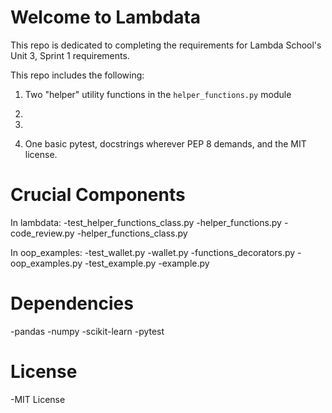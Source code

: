 # Welcome to Lambdata

This repo is dedicated to completing the requirements for Lambda School's Unit 3, Sprint 1 requirements. 

This repo includes the following:

1. Two "helper" utility functions in the `helper_functions.py` module

2. 

3. 

4. One basic pytest, docstrings wherever PEP 8 demands, and the MIT license. 

# Crucial Components
In lambdata:
-test_helper_functions_class.py
-helper_functions.py
-code_review.py
-helper_functions_class.py



In oop_examples:
-test_wallet.py
-wallet.py
-functions_decorators.py
-oop_examples.py
-test_example.py
-example.py

# Dependencies
-pandas
-numpy
-scikit-learn
-pytest


# License
-MIT License
